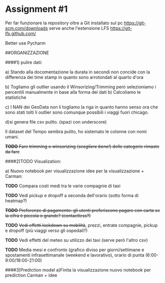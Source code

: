 # Assignment #1




Per far funzionare la repository oltre a Git installato sul pc
 https://git-scm.com/downloads
 serve anche l'estensione LFS
 https://git-lfs.github.com/
 
 Better use Pycharm
 
 
 ##ORGANIZZAZIONE

####1) pulire dati:

a) Stando alla docomentazione la durata in secondi non concide con la differenza dei time stamp in quanto sono arrotondati al quarto d'ora

b) Togliamo gli outlier usando il Winsorizing/Trimming però selezioniamo i percentili manualmente in base
    alla forma dei dati
b) Calcoliamo le statistiche

c) I NAN dei GeoData non li togliamo la riga in quanto hanno senso ora che sono stati tolti li outlier
sono comunque possibili i viaggi fuori chicago.

d)si genera file csv pulito. (spazi con underscore)

Il dataset del Tempo sembra pulito, ho sistemato le colonne con nomi umani.

~~**TODO** Fare trimming o winsorizing (_scegliere bene!_) delle categorie rimaste da fare~~

####2)TODO Visualization:

a) Nuovo notebook per visualizzazione idee per la visualizzazione + Carman:

**TODO** Compara costi medi tra le varie compagnie di taxi


**TODO** Vedi pickup e dropoff a seconda dell'orario (sotto forma di heatmap?)

~~**TODO** Preferenze di pagamento: gli utenti preferiscono pagare con carta se la cifra è piccola o grande? (contactless?)~~

**TODO** ~~Vedi effetti lockdown su mobilità~~, prezzi, entrate compagnie, pickup e dropoff (più viaggi verso gli ospedali?)

**TODO** Vedi effetti del meteo su utilizzo dei taxi (serve però l'altro csv)

**TODO** Media mesi e confronto (grafico diviso per giorni/settimane e spostamenti infrasettimanale (weekend e lavorativo),
orario di punta (6:00-9:00/18:00-21:00)

####3)Prediction model
a)Finita la visualizzazione nuovo notebook per prediction Carman + idee
